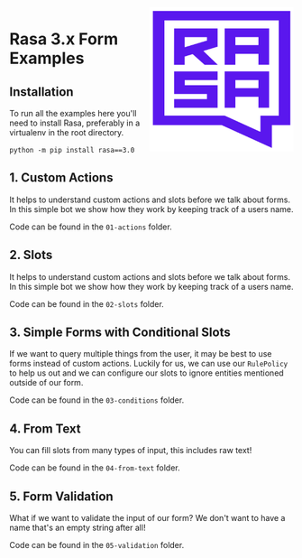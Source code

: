 <img src="square-logo.svg" width=255 height=255 align="right">

#  Rasa 3.x Form Examples

## Installation 

To run all the examples here you'll need to install Rasa, preferably in a virtualenv in the root directory. 

```
python -m pip install rasa==3.0
```

## 1. Custom Actions

It helps to understand custom actions and slots before we talk about forms. In this simple bot we show how they work by keeping track of a users name. 

Code can be found in the `01-actions` folder.

## 2. Slots 

It helps to understand custom actions and slots before we talk about forms. In this simple bot we show how they work by keeping track of a users name. 

Code can be found in the `02-slots` folder.

## 3. Simple Forms with Conditional Slots

If we want to query multiple things from the user, it may be best to use forms instead of custom actions. Luckily for us, we can use our `RulePolicy` to help us out and we can configure our slots to ignore entities mentioned outside of our form.

Code can be found in the `03-conditions` folder. 

## 4. From Text

You can fill slots from many types of input, this includes raw text! 

Code can be found in the `04-from-text` folder.

## 5. Form Validation 

What if we want to validate the input of our form? We don't want to have a name that's an empty string after all! 

Code can be found in the `05-validation` folder.
